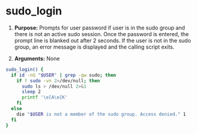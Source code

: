# sudo_login

1. **Purpose:** Prompts for user password if user is in the sudo group and there is not an active sudo session. Once the password is entered, the prompt line is blanked out after 2 seconds. If the user is not in the sudo group, an error message is displayed and the calling script exits.

2. **Arguments:** None

```bash
sudo_login() {
  if id -nG "$USER" | grep -qw sudo; then
    if ! sudo -vn 2>/dev/null; then
      sudo ls > /dev/null 2>&1
      sleep 2
      printf '\e[A\e[K'
    fi
  else
    die "$USER is not a member of the sudo group. Access denied." 1
  fi
}
```
